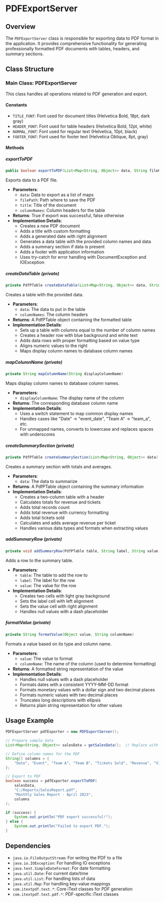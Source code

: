# PDFExportServer

## Overview
The `PDFExportServer` class is responsible for exporting data to PDF format in the application. It provides comprehensive functionality for generating professionally formatted PDF documents with tables, headers, and summary sections.

## Class Structure

### Main Class: PDFExportServer
This class handles all operations related to PDF generation and export.

#### Constants
- `TITLE_FONT`: Font used for document titles (Helvetica Bold, 18pt, dark gray)
- `HEADER_FONT`: Font used for table headers (Helvetica Bold, 12pt, white)
- `NORMAL_FONT`: Font used for regular text (Helvetica, 10pt, black)
- `FOOTER_FONT`: Font used for footer text (Helvetica Oblique, 8pt, gray)

#### Methods

##### exportToPDF
```java
public boolean exportToPDF(List<Map<String, Object>> data, String filePath, String title, String[] columnNames)
```
Exports data to a PDF file.

- **Parameters**:
  - `data`: Data to export as a list of maps
  - `filePath`: Path where to save the PDF
  - `title`: Title of the document
  - `columnNames`: Column headers for the table
- **Returns**: True if export was successful, false otherwise
- **Implementation Details**:
  - Creates a new PDF document
  - Adds a title with custom formatting
  - Adds a generated date with right alignment
  - Generates a data table with the provided column names and data
  - Adds a summary section if data is present
  - Adds a footer with application information
  - Uses try-catch for error handling with DocumentException and IOException

##### createDataTable (private)
```java
private PdfPTable createDataTable(List<Map<String, Object>> data, String[] columnNames)
```
Creates a table with the provided data.

- **Parameters**:
  - `data`: The data to put in the table
  - `columnNames`: The column headers
- **Returns**: A PdfPTable object containing the formatted table
- **Implementation Details**:
  - Sets up a table with columns equal to the number of column names
  - Creates a header row with blue background and white text
  - Adds data rows with proper formatting based on value type
  - Aligns numeric values to the right
  - Maps display column names to database column names

##### mapColumnName (private)
```java
private String mapColumnName(String displayColumnName)
```
Maps display column names to database column names.

- **Parameters**:
  - `displayColumnName`: The display name of the column
- **Returns**: The corresponding database column name
- **Implementation Details**:
  - Uses a switch statement to map common display names
  - Handles cases like "Date" → "event_date", "Team A" → "team_a", etc.
  - For unmapped names, converts to lowercase and replaces spaces with underscores

##### createSummarySection (private)
```java
private PdfPTable createSummarySection(List<Map<String, Object>> data)
```
Creates a summary section with totals and averages.

- **Parameters**:
  - `data`: The data to summarize
- **Returns**: A PdfPTable object containing the summary information
- **Implementation Details**:
  - Creates a two-column table with a header
  - Calculates totals for revenue and tickets
  - Adds total records count
  - Adds total revenue with currency formatting
  - Adds total tickets sold
  - Calculates and adds average revenue per ticket
  - Handles various data types and formats when extracting values

##### addSummaryRow (private)
```java
private void addSummaryRow(PdfPTable table, String label, String value)
```
Adds a row to the summary table.

- **Parameters**:
  - `table`: The table to add the row to
  - `label`: The label for the row
  - `value`: The value for the row
- **Implementation Details**:
  - Creates two cells with light gray background
  - Sets the label cell with left alignment
  - Sets the value cell with right alignment
  - Handles null values with a dash placeholder

##### formatValue (private)
```java
private String formatValue(Object value, String columnName)
```
Formats a value based on its type and column name.

- **Parameters**:
  - `value`: The value to format
  - `columnName`: The name of the column (used to determine formatting)
- **Returns**: A formatted string representation of the value
- **Implementation Details**:
  - Handles null values with a dash placeholder
  - Formats dates with a consistent YYYY-MM-DD format
  - Formats monetary values with a dollar sign and two decimal places
  - Formats numeric values with two decimal places
  - Truncates long descriptions with ellipsis
  - Returns plain string representation for other values

## Usage Example
```java
PDFExportServer pdfExporter = new PDFExportServer();

// Prepare sample data
List<Map<String, Object>> salesData = getSalesData();  // Replace with actual data source

// Define column names for the PDF
String[] columns = {
    "Date", "Event", "Team A", "Team B", "Tickets Sold", "Revenue", "VIP Tickets"
};

// Export to PDF
boolean success = pdfExporter.exportToPDF(
    salesData,
    "C:/Reports/SalesReport.pdf",
    "Monthly Sales Report - April 2023",
    columns
);

if (success) {
    System.out.println("PDF export successful!");
} else {
    System.out.println("Failed to export PDF.");
}
```

## Dependencies
- `java.io.FileOutputStream`: For writing the PDF to a file
- `java.io.IOException`: For handling IO exceptions
- `java.text.SimpleDateFormat`: For date formatting
- `java.util.Date`: For current date/time
- `java.util.List`: For handling lists of data
- `java.util.Map`: For handling key-value mappings
- `com.itextpdf.text.*`: Core iText classes for PDF generation
- `com.itextpdf.text.pdf.*`: PDF-specific iText classes
